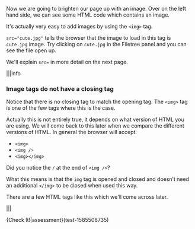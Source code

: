 Now we are going to brighten our page up with an image. Over on the left hand side, we can see some HTML code which contains an image.

It's actually very easy to add images by using the `<img>` tag. 

`src="cute.jpg"` tells the browser that the image to load in this tag is `cute.jpg` image. Try clicking on `cute.jpg` in the Filetree panel and you can see the file open up.

We'll explain `src=` in more detail on the next page.

|||info
### Image tags do not have a closing tag
Notice that there is no closing tag to match the opening tag. The `<img>` tag is one of the few tags where this is the case.

Actually this is not entirely true, it depends on what version of HTML you are using. We will come back to this later when we compare the different versions of HTML. In general the browser will accept:

- `<img>`
- `<img />`
- `<img></img>`

Did you notice the `/` at the end of `<img />`?

What this means is that the `img` tag is opened and closed and doesn’t need an additional `</img>` to be closed when used this way.

There are a few HTML tags like this which we'll come across later.

|||

{Check It!|assessment}(test-1585508735)